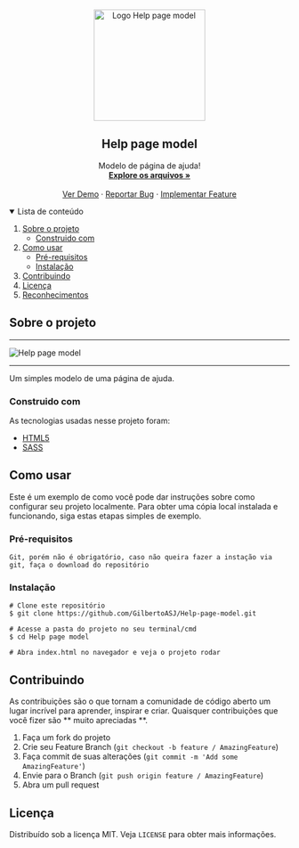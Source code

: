 <!-- PROJECT LOGO -->
<br />
<p align="center">
  <a href="https://github.com/GilbertoASJ/Help-page-model/">
    <img 
      src="https://user-images.githubusercontent.com/56325350/147665514-7dfc804a-6281-4d43-8335-573c759016d6.png" 
      alt="Logo Help page model"
      width="200"
      height="200"
    >
  </a>

  <h2 align="center">Help page model</h2>

  <p align="center">
    Modelo de página de ajuda!
    <br />
    <a href="https://github.com/GilbertoASJ/Help-page-model/"><strong>Explore os arquivos »</strong></a>
    <br />
    <br />
    <a href="https://github.com/GilbertoASJ/Help-page-model/">Ver Demo</a>
    ·
    <a href="https://github.com/GilbertoASJ/Help-page-model/issues">Reportar Bug</a>
    ·
    <a href="https://github.com/GilbertoASJ/Help-page-model/issues">Implementar Feature</a>
  </p>
</p>

<!-- TABLE OF CONTENTS -->
<details open="open">
  <summary>Lista de conteúdo</summary>
  <ol>
    <li>
      <a href="#Sobre-o-projeto">Sobre o projeto</a>
      <ul>
        <li><a href="#Construido-com">Construido com</a></li>
      </ul>
    </li>
    <li>
      <a href="#Como-usar">Como usar</a>
      <ul>
        <li><a href="#Pré-requisitos">Pré-requisitos</a></li>
        <li><a href="#Instalação">Instalação</a></li>
      </ul>
    </li>
    <li><a href="#Contribuindo">Contribuindo</a></li>
    <li><a href="#Licença">Licença</a></li>
    <li><a href="#Reconhecimentos">Reconhecimentos</a></li>
  </ol>
</details>

<!-- ABOUT THE PROJECT -->
## Sobre o projeto

<hr>
<img src="https://user-images.githubusercontent.com/56325350/147665396-bd9f668d-e3da-4efe-a18b-093fda56b39d.png" alt="Help page model">

<hr>

Um simples modelo de uma página de ajuda.

### Construido com

As tecnologias usadas nesse projeto foram:
* [HTML5](https://developer.mozilla.org/pt-BR/docs/Web/Guide/HTML/HTML5)
* [SASS](https://github.com/GilbertoASJ/Help-page-model/)

<!-- GETTING STARTED -->
## Como usar

Este é um exemplo de como você pode dar instruções sobre como configurar seu projeto localmente. Para obter uma cópia local instalada e funcionando, siga estas etapas simples de exemplo.

### Pré-requisitos

``` Git, porém não é obrigatório, caso não queira fazer a instação via git, faça o download do repositório ```

### Instalação

```
# Clone este repositório
$ git clone https://github.com/GilbertoASJ/Help-page-model.git

# Acesse a pasta do projeto no seu terminal/cmd
$ cd Help page model

# Abra index.html no navegador e veja o projeto rodar
```

<!-- CONTRIBUTING -->
## Contribuindo

As contribuições são o que tornam a comunidade de código aberto um lugar incrível para aprender, inspirar e criar. Quaisquer contribuições que você fizer são ** muito apreciadas **.

1. Faça um fork do projeto
2. Crie seu Feature Branch (`git checkout -b feature / AmazingFeature`)
3. Faça commit de suas alterações (`git commit -m 'Add some AmazingFeature'`)
4. Envie para o Branch (`git push origin feature / AmazingFeature`)
5. Abra um pull request


<!-- LICENSE -->
## Licença

Distribuído sob a licença MIT. Veja `LICENSE` para obter mais informações.
